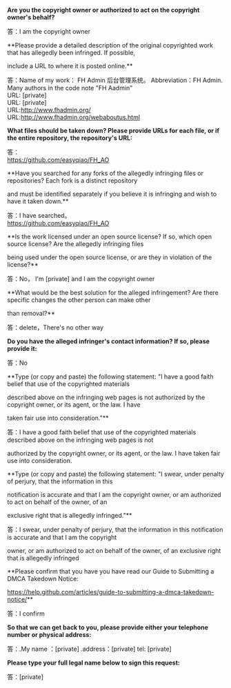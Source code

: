 **Are you the copyright owner or authorized to act on the copyright owner's behalf?**

答：I am the copyright owner

**Please provide a detailed description of the original copyrighted work that has allegedly been infringed. If possible,

include a URL to where it is posted online.**

答：Name of my work： FH Admin 后台管理系统。 Abbreviation：FH Admin. Many authors in the code note "FH Aadmin"  
URL: [private]  
URL: [private]  
URL:http://www.fhadmin.org/  
URL:http://www.fhadmin.org/webaboutus.html

**What files should be taken down? Please provide URLs for each file, or if the entire repository, the repository's URL:**

答：  
https://github.com/easyqiao/FH_AO

**Have you searched for any forks of the allegedly infringing files or repositories? Each fork is a distinct repository

and must be identified separately if you believe it is infringing and wish to have it taken down.**

答：I have searched。  
https://github.com/easyqiao/FH_AO

**Is the work licensed under an open source license? If so, which open source license? Are the allegedly infringing files

being used under the open source license, or are they in violation of the license?**

答：No， I'm [private] and I am the copyright owner

**What would be the best solution for the alleged infringement? Are there specific changes the other person can make other

than removal?**

答：delete，There's no other way

**Do you have the alleged infringer's contact information? If so, please provide it:**

答：No

**Type (or copy and paste) the following statement: "I have a good faith belief that use of the copyrighted materials

described above on the infringing web pages is not authorized by the copyright owner, or its agent, or the law. I have

taken fair use into consideration."**

答：I have a good faith belief that use of the copyrighted materials described above on the infringing web pages is not

authorized by the copyright owner, or its agent, or the law. I have taken fair use into consideration.

**Type (or copy and paste) the following statement: "I swear, under penalty of perjury, that the information in this

notification is accurate and that I am the copyright owner, or am authorized to act on behalf of the owner, of an

exclusive right that is allegedly infringed."**

答：I swear, under penalty of perjury, that the information in this notification is accurate and that I am the copyright

owner, or am authorized to act on behalf of the owner, of an exclusive right that is allegedly infringed

**Please confirm that you have you have read our Guide to Submitting a DMCA Takedown Notice:

https://help.github.com/articles/guide-to-submitting-a-dmca-takedown-notice/**

答：I confirm

**So that we can get back to you, please provide either your telephone number or physical address:**

答：.My name ：[private] .address：[private] tel: [private]

**Please type your full legal name below to sign this request:**

答：[private]
